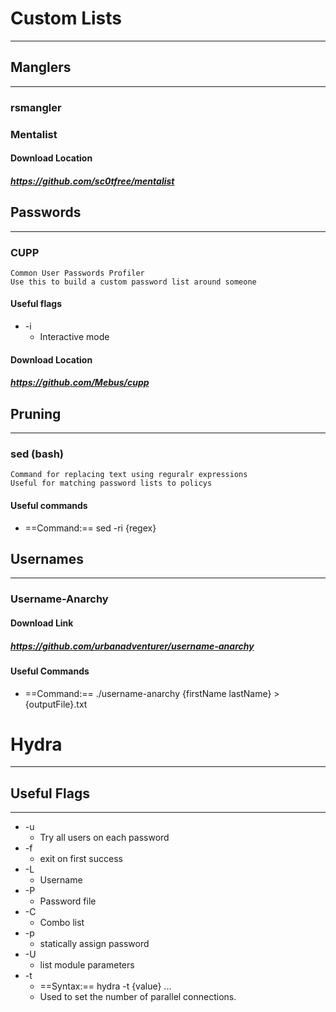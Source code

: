 # Custom Lists
***
## Manglers
***
### rsmangler
### Mentalist
#### Download Location
##### https://github.com/sc0tfree/mentalist
## Passwords
***
### CUPP
	Common User Passwords Profiler
	Use this to build a custom password list around someone 
#### Useful flags
- -i
	- Interactive mode
#### Download Location
##### https://github.com/Mebus/cupp
## Pruning
***
### sed (bash)
	Command for replacing text using reguralr expressions
	Useful for matching password lists to policys
#### Useful commands
- ==Command:==  sed -ri {regex}

## Usernames
***
### Username-Anarchy
#### Download Link
##### https://github.com/urbanadventurer/username-anarchy
#### Useful Commands
- ==Command:==  ./username-anarchy {firstName lastName} > {outputFile}.txt
# Hydra
***
## Useful Flags
***
- -u
	- Try all users on each password
- -f
	- exit on first success
- -L
	- Username
- -P
	- Password file
- -C
	- Combo list
- -p
	- statically assign password
- -U
	- list module parameters
- -t
	- ==Syntax:==  hydra -t {value} ...
	- Used to set the number of parallel connections.

